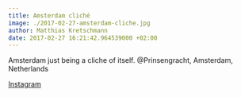 ```yaml
---
title: Amsterdam cliché
image: ./2017-02-27-amsterdam-cliche.jpg
author: Matthias Kretschmann
date: 2017-02-27 16:21:42.964539000 +02:00
---
```


Amsterdam just being a cliche of itself. @Prinsengracht, Amsterdam, Netherlands

[Instagram](https://www.instagram.com/p/BRFoXCOFZa1/)
